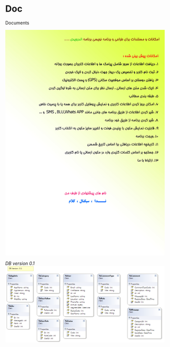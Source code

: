 Doc
===

Documents

![Habeh](https://raw.githubusercontent.com/habeh/Images/master/document.jpg)

*DB version 0.1*
![DBV0.1](https://raw.githubusercontent.com/habeh/Images/master/dbv0.1.jpeg)
